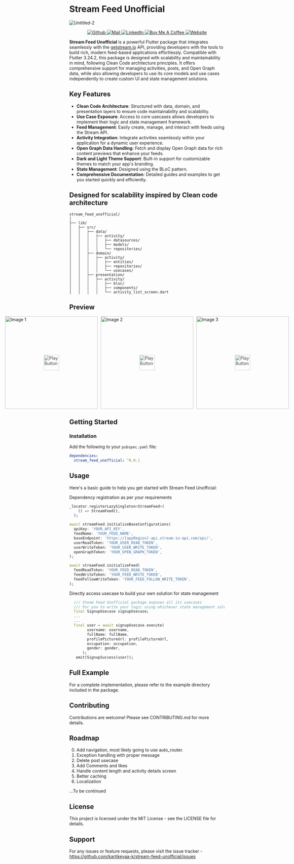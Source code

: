 # Stream Feed Unofficial
![Untitled-2](https://github.com/user-attachments/assets/7d6b86ef-7932-464a-b255-93a13489a81d)

<p align="center">
  <a href="https://github.com/kartikeyaa-k" target="_blank">
    <img src="https://img.shields.io/badge/Github-black?style=for-the-badge&logo=github&logoColor=white" alt="Github">
  </a>
  <a href="mailto:kartikeya.199231@gmail.com" target="_blank">
    <img src="https://img.shields.io/badge/Say%20Hi-F8D977?style=for-the-badge&color=orange" alt="Mail">
  </a>
  <a href="http://linkedin.com/in/kartikeya31/" target="_blank">
    <img src="https://img.shields.io/badge/linkedin-blue?style=for-the-badge&logo=linkedin&logoColor=white" alt="LinkedIn">
  </a>
  <a href="https://www.buymeacoffee.com/yourlink" target="_blank">
    <img src="https://img.shields.io/badge/Buy%20Me%20A%20Coffee-yellow?style=for-the-badge&logo=buy-me-a-coffee&logoColor=white&color=purple" alt="Buy Me A Coffee">
  </a>
  <a href="http://kartikeyabadekar.com" target="_blank">
    <img src="https://img.shields.io/badge/Website-F8D977?style=for-the-badge" alt="Website">
  </a>
</p>

**Stream Feed Unofficial** is a powerful Flutter package that integrates seamlessly with the <a href="https://getstream.io">getstream.io</a> API, providing developers with the tools to build rich, modern feed-based applications effortlessly. Compatible with Flutter 3.24.2, this package is designed with scalability and maintainability in mind, following Clean Code architecture principles. It offers comprehensive support for managing activities, posts, and Open Graph data, while also allowing developers to use its core models and use cases independently to create custom UI and state management solutions.

## Key Features

- **Clean Code Architecture**: Structured with data, domain, and presentation layers to ensure code maintainability and scalability.
- **Use Case Exposure**: Access to core usecases allows developers to implement their logic and state management framework.
- **Feed Management**: Easily create, manage, and interact with feeds using the Stream API.
- **Activity Integration**: Integrate activities seamlessly within your application for a dynamic user experience.
- **Open Graph Data Handling**: Fetch and display Open Graph data for rich content previews that enhance your feeds.
- **Dark and Light Theme Support**: Built-in support for customizable themes to match your app's branding.
- **State Management**: Designed using the BLoC pattern.
- **Comprehensive Documentation**: Detailed guides and examples to get you started quickly and efficiently.


## Designed for scalability inspired by Clean code architecture
```
stream_feed_unofficial/
│
├── lib/
│   ├── src/
│   │   ├── data/
│   │   │   ├── activity/
│   │   │   │   ├── datasources/
│   │   │   │   ├── models/
│   │   │   │   └── repositories/
│   │   ├── domain/
│   │   │   ├── activity/
│   │   │   │   ├── entities/
│   │   │   │   ├── repositories/
│   │   │   │   └── usecases/
│   │   ├── presentation/
│   │   │   ├── activity/
│   │   │   │   ├── bloc/
│   │   │   │   ├── components/
│   │   │   │   └── activity_list_screen.dart

```
## Preview 
<div style="display: flex; justify-content: center; gap: 10px;">
  <a href="https://kartikeyabadekar.com/visuals" target="_blank" style="position: relative; display: block;">
  
 <img src="https://github.com/user-attachments/assets/5b7ccbd2-8005-41e2-98e0-1c4beca01f3a" alt="Image 1" style="height: 300px; width: auto; display: block; object-fit: cover;">
    <img src="https://img.icons8.com/ios-filled/50/ffffff/play--v1.png" alt="Play Button" style="position: absolute; top: 50%; left: 50%; transform: translate(-50%, -50%); width: 50px; height: 50px; opacity: 0.8;">
  </a>
  <a href="https://kartikeyabadekar.com/visuals" target="_blank" style="position: relative; display: block;">
    <img src="https://github.com/user-attachments/assets/5b7ccbd2-8005-41e2-98e0-1c4beca01f3a" alt="Image 2" style="height: 300px; width: auto; display: block; object-fit: cover;">
    <img src="https://img.icons8.com/ios-filled/50/ffffff/play--v1.png" alt="Play Button" style="position: absolute; top: 50%; left: 50%; transform: translate(-50%, -50%); width: 50px; height: 50px; opacity: 0.8;">
  </a>
  <a href="https://kartikeyabadekar.com/visuals" target="_blank" style="position: relative; display: block;">
    <img src="[YOUR_THIRD_IMAGE_URL](https://github.com/user-attachments/assets/5b7ccbd2-8005-41e2-98e0-1c4beca01f3a)" alt="Image 3" style="height: 300px; width: auto; display: block; object-fit: cover;">
    <img src="https://img.icons8.com/ios-filled/50/ffffff/play--v1.png" alt="Play Button" style="position: absolute; top: 50%; left: 50%; transform: translate(-50%, -50%); width: 50px; height: 50px; opacity: 0.8;">
  </a>
</div>


## Getting Started

### Installation

Add the following to your `pubspec.yaml` file:

```yaml
dependencies:
  stream_feed_unofficial: ^0.0.1
```

## Usage
Here's a basic guide to help you get started with Stream Feed Unofficial:

Dependency registration as per your requirements
```dart
_locator.registerLazySingleton<StreamFeed>(
    () => StreamFeed(),
  );
```

```dart
await streamFeed.initializeBaseConfigurations(
  apiKey: 'YOUR_API_KEY',
  feedName: 'YOUR_FEED_NAME',
  baseEndpoint: 'https://[appRegion]-api.stream-io-api.com/api/',
  userReadToken: 'YOUR_USER_READ_TOKEN',
  userWriteToken: 'YOUR_USER_WRITE_TOKEN',
  openGraphToken: 'YOUR_OPEN_GRAPH_TOKEN',
);
```

```dart
await streamFeed.initializeFeed(
  feedReadToken: 'YOUR_FEED_READ_TOKEN',
  feedWriteToken: 'YOUR_FEED_WRITE_TOKEN',
  feedFollowWriteToken: 'YOUR_FEED_FOLLOW_WRITE_TOKEN',
);

```

Directly access usecase to build your own solution for state management

```dart
  /// Steam Feed Unofficial package exposes all its usecases
  /// For you to write your logic using whichever state management solution.
  final SignupUsecase signupUsecase;
  ...
  ...
  final user = await signupUsecase.execute(
        username: username,
        fullName: fullName,
        profilePictureUrl: profilePictureUrl,
        occupation: occupation,
        gender: gender,
      );
   emit(SignupSuccess(user));
```

## Full Example
For a complete implementation, please refer to the example directory included in the package.

## Contributing
Contributions are welcome! Please see CONTRIBUTING.md for more details.

## Roadmap
0. Add navigation, most likely going to use auto_router.
1. Exception handling with proper message 
3. Delete post usecase 
4. Add Comments and likes
5. Handle content length and activity details screen
6. Better caching
7. Localization

...To be continued

## License
This project is licensed under the MIT License - see the LICENSE file for details.

## Support
For any issues or feature requests, please visit the issue tracker - https://github.com/kartikeyaa-k/stream-feed-unofficial/issues
